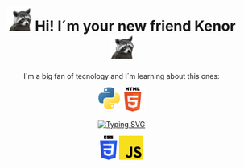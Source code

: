 <h1 align="center"><img src="https://github.com/Kenor69/Kenor69/blob/main/raccoon-dance%20(1).gif" height="48"> Hi! I´m your new friend Kenor <img src="https://github.com/Kenor69/Kenor69/blob/main/raccoon-dance%20(1).gif" height="48"></h1>




<p align="center"> I´m a big fan of tecnology and I´m learning about this ones:</p> 
<p align="center"><img src="https://github.com/Kenor69/Kenor69/blob/main/Python-logo-notext.svg.png" height="48"><img src="https://github.com/Kenor69/Kenor69/blob/main/HTML5_logo_and_wordmark.svg.png" height="48"></p>




<p align="center"><a href="https://git.io/typing-svg"><img src="https://readme-typing-svg.demolab.com?font=Fira+Code&weight=200&size=23&pause=1000&color=292728&width=435&lines=Print+(my_goals+_for+_this+_year)" alt="Typing SVG" /></a></p>
<p align="center"><img src="https://github.com/Kenor69/Kenor69/blob/main/CSS3_logo_and_wordmark.svg.png" height="48">    <img src="https://github.com/Kenor69/Kenor69/blob/main/Unofficial_JavaScript_logo_2.svg.png" height="48"></p>
